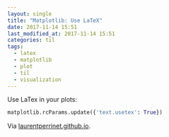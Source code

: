 ```yaml
---
layout: single
title: "Matplotlib: Use LaTeX"
date: 2017-11-14 15:51
last_modified_at: 2017-11-14 15:51
categories: til
tags:
  - latex
  - matplotlib
  - plot
  - til
  - visualization
---
```


Use LaTex in your plots:

```python
matplotlib.rcParams.update({'text.usetex': True})
```

Via [laurentperrinet.github.io](https://web.archive.org/web/20210512102316/https://laurentperrinet.github.io/sciblog/posts/2015-01-07-the-right-imports-in-a-notebook.html).
